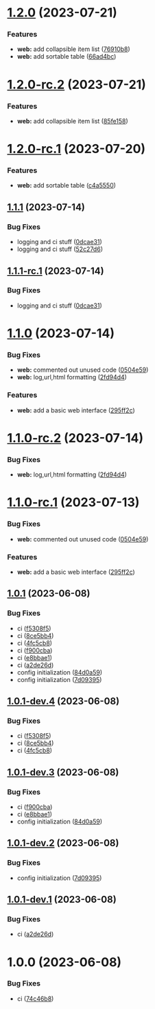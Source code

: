 # [1.2.0](https://gitlab.cloudical.net/operations/proxmox-vm-inventory/compare/v1.1.1...v1.2.0) (2023-07-21)


### Features

* **web:** add collapsible item list ([76910b8](https://gitlab.cloudical.net/operations/proxmox-vm-inventory/commit/76910b8461d6f211036ed898150455be79f4c00d))
* **web:** add sortable table ([66ad4bc](https://gitlab.cloudical.net/operations/proxmox-vm-inventory/commit/66ad4bc2bb066d9457eac9ca4bf9466701a88094))

# [1.2.0-rc.2](https://gitlab.cloudical.net/operations/proxmox-vm-inventory/compare/v1.2.0-rc.1...v1.2.0-rc.2) (2023-07-21)


### Features

* **web:** add collapsible item list ([85fe158](https://gitlab.cloudical.net/operations/proxmox-vm-inventory/commit/85fe158449fab4ddc208c0613c722dcc9fd99130))

# [1.2.0-rc.1](https://gitlab.cloudical.net/operations/proxmox-vm-inventory/compare/v1.1.1-rc.1...v1.2.0-rc.1) (2023-07-20)


### Features

* **web:** add sortable table ([c4a5550](https://gitlab.cloudical.net/operations/proxmox-vm-inventory/commit/c4a55505d61f314724296a3002f6a6647e0e6a0a))

## [1.1.1](https://gitlab.cloudical.net/operations/proxmox-vm-inventory/compare/v1.1.0...v1.1.1) (2023-07-14)


### Bug Fixes

* logging and ci stuff ([0dcae31](https://gitlab.cloudical.net/operations/proxmox-vm-inventory/commit/0dcae319c635809e22df7f97ff0c454332e90218))
* logging and ci stuff ([52c27d6](https://gitlab.cloudical.net/operations/proxmox-vm-inventory/commit/52c27d6ef934e53be8cd8768e6d643f6d7d484c1))

## [1.1.1-rc.1](https://gitlab.cloudical.net/operations/proxmox-vm-inventory/compare/v1.1.0...v1.1.1-rc.1) (2023-07-14)


### Bug Fixes

* logging and ci stuff ([0dcae31](https://gitlab.cloudical.net/operations/proxmox-vm-inventory/commit/0dcae319c635809e22df7f97ff0c454332e90218))

# [1.1.0](https://gitlab.cloudical.net/operations/proxmox-vm-inventory/compare/v1.0.1...v1.1.0) (2023-07-14)


### Bug Fixes

* **web:** commented out unused code ([0504e59](https://gitlab.cloudical.net/operations/proxmox-vm-inventory/commit/0504e59cf45e20e9927e62566d6f853635484a67))
* **web:** log,url,html formatting ([2fd94d4](https://gitlab.cloudical.net/operations/proxmox-vm-inventory/commit/2fd94d498faed06482fce2bfd14a487c3d0c2b3b))


### Features

* **web:** add a basic web interface ([295ff2c](https://gitlab.cloudical.net/operations/proxmox-vm-inventory/commit/295ff2c6189aeac93e12a5440efb793d5770ab70))

# [1.1.0-rc.2](https://gitlab.cloudical.net/operations/proxmox-vm-inventory/compare/v1.1.0-rc.1...v1.1.0-rc.2) (2023-07-14)


### Bug Fixes

* **web:** log,url,html formatting ([2fd94d4](https://gitlab.cloudical.net/operations/proxmox-vm-inventory/commit/2fd94d498faed06482fce2bfd14a487c3d0c2b3b))

# [1.1.0-rc.1](https://gitlab.cloudical.net/operations/proxmox-vm-inventory/compare/v1.0.1...v1.1.0-rc.1) (2023-07-13)


### Bug Fixes

* **web:** commented out unused code ([0504e59](https://gitlab.cloudical.net/operations/proxmox-vm-inventory/commit/0504e59cf45e20e9927e62566d6f853635484a67))


### Features

* **web:** add a basic web interface ([295ff2c](https://gitlab.cloudical.net/operations/proxmox-vm-inventory/commit/295ff2c6189aeac93e12a5440efb793d5770ab70))

## [1.0.1](https://gitlab.cloudical.net/operations/proxmox-vm-inventory/compare/v1.0.0...v1.0.1) (2023-06-08)


### Bug Fixes

* ci ([f5308f5](https://gitlab.cloudical.net/operations/proxmox-vm-inventory/commit/f5308f5155a56ae48da4d36b0e60f6c384c4932e))
* ci ([8ce5bb4](https://gitlab.cloudical.net/operations/proxmox-vm-inventory/commit/8ce5bb4e1e8045d1ea7974c6314e690748a1ac75))
* ci ([4fc5cb8](https://gitlab.cloudical.net/operations/proxmox-vm-inventory/commit/4fc5cb8718853205aa32d5988c9a1367a7c533a5))
* ci ([f900cba](https://gitlab.cloudical.net/operations/proxmox-vm-inventory/commit/f900cba208991a91682b0bd2a65c8d38949f7f4d))
* ci ([e8bbae1](https://gitlab.cloudical.net/operations/proxmox-vm-inventory/commit/e8bbae1f0900bb9a8da4e1849f14af3bbea98ffa))
* ci ([a2de26d](https://gitlab.cloudical.net/operations/proxmox-vm-inventory/commit/a2de26dccce773595b8013566f03ea76b4fab68a))
* config initialization ([84d0a59](https://gitlab.cloudical.net/operations/proxmox-vm-inventory/commit/84d0a591ce22df8a80b3d8ec070d14f87d9128ec))
* config initialization ([7d09395](https://gitlab.cloudical.net/operations/proxmox-vm-inventory/commit/7d09395d7284b7b68da0ce4b60b8e5ec8d098c33))

## [1.0.1-dev.4](https://gitlab.cloudical.net/operations/proxmox-vm-inventory/compare/v1.0.1-dev.3...v1.0.1-dev.4) (2023-06-08)


### Bug Fixes

* ci ([f5308f5](https://gitlab.cloudical.net/operations/proxmox-vm-inventory/commit/f5308f5155a56ae48da4d36b0e60f6c384c4932e))
* ci ([8ce5bb4](https://gitlab.cloudical.net/operations/proxmox-vm-inventory/commit/8ce5bb4e1e8045d1ea7974c6314e690748a1ac75))
* ci ([4fc5cb8](https://gitlab.cloudical.net/operations/proxmox-vm-inventory/commit/4fc5cb8718853205aa32d5988c9a1367a7c533a5))

## [1.0.1-dev.3](https://gitlab.cloudical.net/operations/proxmox-vm-inventory/compare/v1.0.1-dev.2...v1.0.1-dev.3) (2023-06-08)


### Bug Fixes

* ci ([f900cba](https://gitlab.cloudical.net/operations/proxmox-vm-inventory/commit/f900cba208991a91682b0bd2a65c8d38949f7f4d))
* ci ([e8bbae1](https://gitlab.cloudical.net/operations/proxmox-vm-inventory/commit/e8bbae1f0900bb9a8da4e1849f14af3bbea98ffa))
* config initialization ([84d0a59](https://gitlab.cloudical.net/operations/proxmox-vm-inventory/commit/84d0a591ce22df8a80b3d8ec070d14f87d9128ec))

## [1.0.1-dev.2](https://gitlab.cloudical.net/operations/proxmox-vm-inventory/compare/v1.0.1-dev.1...v1.0.1-dev.2) (2023-06-08)


### Bug Fixes

* config initialization ([7d09395](https://gitlab.cloudical.net/operations/proxmox-vm-inventory/commit/7d09395d7284b7b68da0ce4b60b8e5ec8d098c33))

## [1.0.1-dev.1](https://gitlab.cloudical.net/operations/proxmox-vm-inventory/compare/v1.0.0...v1.0.1-dev.1) (2023-06-08)


### Bug Fixes

* ci ([a2de26d](https://gitlab.cloudical.net/operations/proxmox-vm-inventory/commit/a2de26dccce773595b8013566f03ea76b4fab68a))

# 1.0.0 (2023-06-08)


### Bug Fixes

* ci ([74c46b8](https://gitlab.cloudical.net/operations/proxmox-vm-inventory/commit/74c46b8b152c05531d92ad9f48dde0bc73b1be43))

